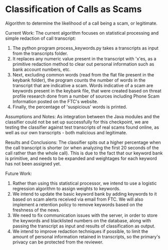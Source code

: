 # Classification of Calls as Scams

Algorithm to determine the likelihood of a call being a scam, or legitimate.

Current Work:
  The current algorithm focuses on statistical processing and simple redaction of call transcript:
1. The python program process_keywords.py takes a transcripts as input from the transcripts folder.
2. It replaces any numeric value present in the transcript with 'x'es, as a primitive redaction method to clear out personal information such as bank account numbers, etc.
3. Next, excluding common words (read from the flat file present in the keybank folder), the program counts the number of words in the transcript that are indicative a scam. Words indicative of a scam are keywords present in the keybank file, that were created based on threat profile research done from a number of sources including Phone Scam Information posted on the FTC's website.
4. Finally, the percentage of 'suspicious' words is printed.
  
Assumptions and Notes:
  As integration between the Java modules and the classifier could not be set up successfully for this checkpoint, we are testing the classifier against test transcripts of real scams found online, as well as our own transcripts - both malicious and legitimate.

Results and Conclusions:
  The classifier spits out a higher percentage when the call transcript is shorter (or when analyzing the first 20 seconds of the call rather than the whole call). This is due to the fact that our keyword bank is primitive, and needs to be expanded and weightages for each keyword has not been assigned yet.
  
Future Work:

1. Rather than using this statistical processor, we intend to use a logistic regression algorithm to assign weights to keywords. 
2. We intend to update the basic keyword bank by adding keywords to it based on scam alerts received via email from FTC. We will also implement a retention policy to remove keywords based on the freshness of the news.
3. We need to fix communication issues with the server, in order to store the keywords and blacklisted numbers on the database, along with passing the transcript as input and results of classification as output.
4. We intend to improve redaction techniques if possible, to limit the amount of personal information retained in transcripts, so the primary's privacy can be protected from the reviewer.

